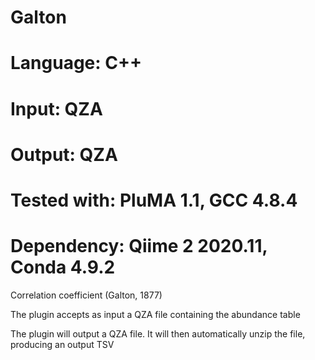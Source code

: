 # Galton
# Language: C++
# Input: QZA
# Output: QZA
# Tested with: PluMA 1.1, GCC 4.8.4
# Dependency: Qiime 2 2020.11, Conda 4.9.2

Correlation coefficient (Galton, 1877) 

The plugin accepts as input a QZA file containing the abundance table

The plugin will output a QZA file.  It will then automatically unzip the file, producing an output TSV
